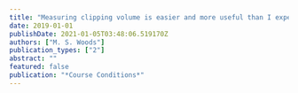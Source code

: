 ```yaml
---
title: "Measuring clipping volume is easier and more useful than I expected"
date: 2019-01-01
publishDate: 2021-01-05T03:48:06.519170Z
authors: ["M. S. Woods"]
publication_types: ["2"]
abstract: ""
featured: false
publication: "*Course Conditions*"
---
```


